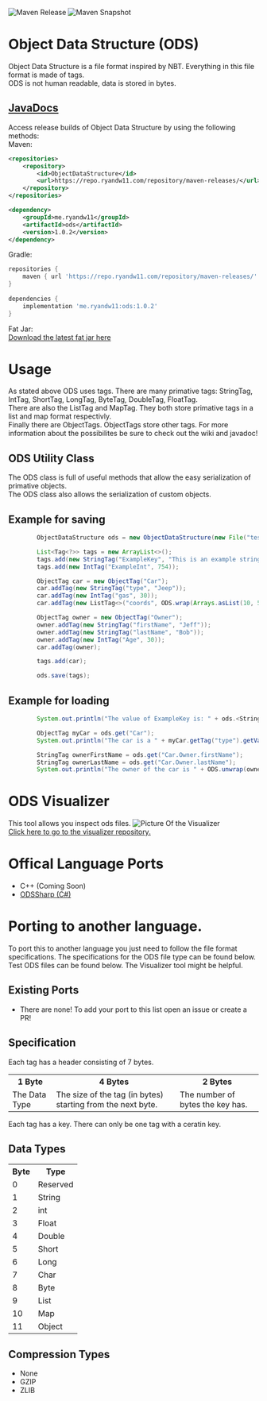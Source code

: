 ![Maven Release](https://www.ryandw11.com/api/repo-badge/maven-releases/me.ryandw11/ods) ![Maven Snapshot](https://www.ryandw11.com/api/repo-badge-snapshot/maven-snapshots/me.ryandw11/ods)
# Object Data Structure (ODS)
Object Data Structure is a file format inspired by NBT. Everything in this file format is made of tags.  
ODS is not human readable, data is stored in bytes.  
  
## [JavaDocs](https://ryandw11.github.io/ODS/)  
  
Access release builds of Object Data Structure by using the following methods:  
Maven: 
```xml
<repositories>
    <repository>
        <id>ObjectDataStructure</id>
        <url>https://repo.ryandw11.com/repository/maven-releases/</url>
    </repository>
</repositories>

<dependency>
    <groupId>me.ryandw11</groupId>
    <artifactId>ods</artifactId>
    <version>1.0.2</version>
</dependency>
```
Gradle:  
```gradle
repositories {
    maven { url 'https://repo.ryandw11.com/repository/maven-releases/' }
}
    
dependencies {
    implementation 'me.ryandw11:ods:1.0.2'
}
```
Fat Jar:  
[Download the latest fat jar here](https://github.com/ryandw11/ODS/releases)
# Usage
As stated above ODS uses tags. There are many primative tags: StringTag, IntTag, ShortTag, LongTag, ByteTag, DoubleTag, FloatTag.  
There are also the ListTag and MapTag. They both store primative tags in a list and map format respectivly.  
Finally there are ObjectTags. ObjectTags store other tags. For more information about the possibilites be sure to check out the wiki and javadoc!
## ODS Utility Class
The ODS class is full of useful methods that allow the easy serialization of primative objects.  
The ODS class also allows the serialization of custom objects.
## Example for saving
```java
        ObjectDataStructure ods = new ObjectDataStructure(new File("test.ods"));

        List<Tag<?>> tags = new ArrayList<>();
        tags.add(new StringTag("ExampleKey", "This is an example string!"));
        tags.add(new IntTag("ExampleInt", 754));

        ObjectTag car = new ObjectTag("Car");
        car.addTag(new StringTag("type", "Jeep"));
        car.addTag(new IntTag("gas", 30));
        car.addTag(new ListTag<>("coords", ODS.wrap(Arrays.asList(10, 5, 10))));

        ObjectTag owner = new ObjectTag("Owner");
        owner.addTag(new StringTag("firstName", "Jeff"));
        owner.addTag(new StringTag("lastName", "Bob"));
        owner.addTag(new IntTag("Age", 30));
        car.addTag(owner);

        tags.add(car);

        ods.save(tags);
```

## Example for loading
```java
        System.out.println("The value of ExampleKey is: " + ods.<StringTag>get("ExampleKey").getValue());

        ObjectTag myCar = ods.get("Car");
        System.out.println("The car is a " + myCar.getTag("type").getValue());

        StringTag ownerFirstName = ods.get("Car.Owner.firstName");
        StringTag ownerLastName = ods.get("Car.Owner.lastName");
        System.out.println("The owner of the car is " + ODS.unwrap(ownerFirstName) + " " + ODS.unwrap(ownerLastName));
```
# ODS Visualizer
This tool allows you inspect ods files. 
![Picture Of the Visualizer](https://i.imgur.com/ukROPZy.png)  
[Click here to go to the visualizer repository.](https://github.com/ryandw11/ODS_Visualizer)
# Offical Language Ports
 - C++ (Coming Soon)
 - [ODSSharp (C#)](https://github.com/ryandw11/ODSSharp)
 
# Porting to another language.
To port this to another language you just need to follow the file format specifications. The specifications for the ODS file type can be found below. Test ODS files can be found below. The Visualizer tool might be helpful.
## Existing Ports
 - There are none! To add your port to this list open an issue or create a PR!

## Specification
Each tag has a header consisting of 7 bytes.
<html>
<table>
<tr>
<th>
1 Byte
</th>
<th>
4 Bytes
</th>
<th> 2 Bytes </th>
</tr>
<tr>
<td>The Data Type</td>
<td>The size of the tag (in bytes) starting from the next byte.</td>
<td>The number of bytes the key has.</td>
</tr>
</table>
</html>
Each tag has a key. There can only be one tag with a ceratin key.

## Data Types
<html>
<table>
<tr><th>Byte</th><th>Type</th></tr>
<tr><td>0</th><td>Reserved</td></tr>
<tr><td>1</td><td>String</td></tr>
<tr><td>2</td><td>int</td></tr>
<tr><td>3</td><td>Float</td></tr>
<tr><td>4</td><td>Double</td></tr>
<tr><td>5</td><td>Short</td></tr>
<tr><td>6</td><td>Long</td></tr>
<tr><td>7</td><td>Char</td></tr>
<tr><td>8</td><td>Byte</td></tr>
<tr><td>9</td><td>List</td></tr>
<tr><td>10</td><td>Map</td></tr>
<tr><td>11</td><td>Object</td></tr>
</table>
</html>

## Compression Types
 - None
 - GZIP
 - ZLIB
